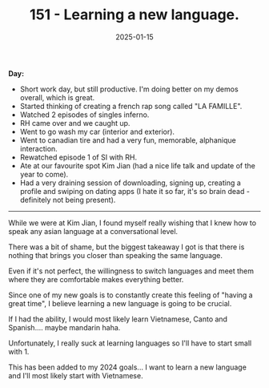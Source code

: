 ﻿---
title: 151 - Learning a new language.
date: 2025-01-15
categories: ["daily"]
tags: posts

---
**Day:** 

- Short work day, but still productive. I'm doing better on my demos overall, which is great.
- Started thinking of creating a french rap song called "LA FAMILLE".
- Watched 2 episodes of singles inferno.
- RH came over and we caught up.
- Went to go wash my car (interior and exterior).
- Went to canadian tire and had a very fun, memorable, alphanique interaction.
- Rewatched episode 1 of SI with RH.
- Ate at our favourite spot Kim Jian (had a nice life talk and update of the year to come).
- Had a very draining session of downloading, signing up, creating a profile and swiping on dating apps (I hate it so far, it's so brain dead - definitely not being present).
---
While we were at Kim Jian, I found myself really wishing that I knew how to speak any asian language at a conversational level.

There was a bit of shame, but the biggest takeaway I got is that there is nothing that brings you closer than speaking the same language.

Even if it's not perfect, the willingness to switch languages and meet them where they are comfortable makes everything better.

Since one of my new goals is to constantly create this feeling of "having a great time", I believe learning a new language is going to be crucial.

If I had the ability, I would most likely learn Vietnamese, Canto and Spanish.... maybe mandarin haha.

Unfortunately, I really suck at learning languages so I'll have to start small with 1.

This has been added to my 2024 goals... I want to learn a new language and I'll most likely start with Vietnamese.

